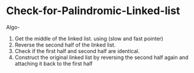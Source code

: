 # Check-for-Palindromic-Linked-list

Algo-

1. Get the middle of the linked list.  using (slow and fast pointer)
2. Reverse the second half of the linked list. 
3. Check if the first half and second half are identical. 
4. Construct the original linked list by reversing the second half again and attaching it back to the first half

